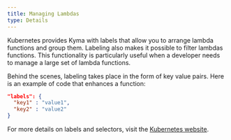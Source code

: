 ```yaml
---
title: Managing Lambdas
type: Details
---
```


Kubernetes provides Kyma with labels that allow you to arrange lambda functions and group them. Labeling also makes it possible to filter lambdas functions. This functionality is particularly useful when a developer needs to manage a large set of lambda functions.

Behind the scenes, labeling takes place in the form of key value pairs. Here is an example of code that enhances a function:

``` json
"labels": {
  "key1" : "value1",
  "key2" : "value2"
}
```

For more details on labels and selectors, visit the [Kubernetes website](https://kubernetes.io/docs/concepts/overview/working-with-objects/labels/).